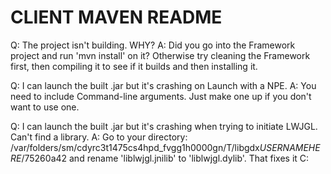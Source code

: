 # CLIENT MAVEN README

Q: The project isn't building. WHY?
A: Did you go into the Framework project and run 'mvn install' on it? Otherwise try cleaning the Framework first, then compiling it to see if it builds and then installing it.

Q: I can launch the built .jar but it's crashing on Launch with a NPE.
A: You need to include Command-line arguments. Just make one up if you don't want to use one.

Q: I can launch the built .jar but it's crashing when trying to initiate LWJGL. Can't find a library.
A: Go to your directory: /var/folders/sm/cdyrc3t1475cs4hpd_fvgg1h0000gn/T/libgdx*USERNAMEHERE*/75260a42 and rename 'liblwjgl.jnilib' to 'liblwjgl.dylib'. That fixes it C:
